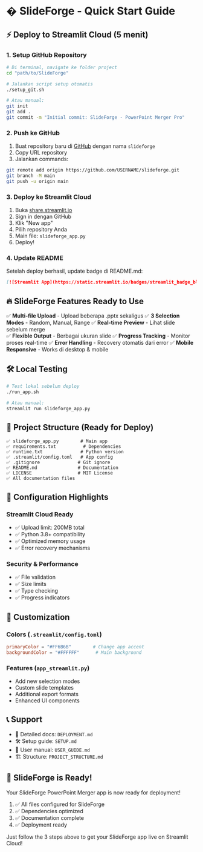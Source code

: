 # � SlideForge - Quick Start Guide

## ⚡ Deploy to Streamlit Cloud (5 menit)

### 1. Setup GitHub Repository
```bash
# Di terminal, navigate ke folder project
cd "path/to/SlideForge"

# Jalankan script setup otomatis
./setup_git.sh

# Atau manual:
git init
git add .
git commit -m "Initial commit: SlideForge - PowerPoint Merger Pro"
```

### 2. Push ke GitHub
1. Buat repository baru di [GitHub](https://github.com/new) dengan nama `slideforge`
2. Copy URL repository
3. Jalankan commands:
```bash
git remote add origin https://github.com/USERNAME/slideforge.git
git branch -M main
git push -u origin main
```

### 3. Deploy ke Streamlit Cloud
1. Buka [share.streamlit.io](https://share.streamlit.io)
2. Sign in dengan GitHub
3. Klik "New app"
4. Pilih repository Anda
5. Main file: `slideforge_app.py`
6. Deploy!

### 4. Update README
Setelah deploy berhasil, update badge di README.md:
```markdown
[![Streamlit App](https://static.streamlit.io/badges/streamlit_badge_black_white.svg)](https://slideforge.streamlit.app)
```

## 🔥 SlideForge Features Ready to Use

✅ **Multi-file Upload** - Upload beberapa .pptx sekaligus
✅ **3 Selection Modes** - Random, Manual, Range
✅ **Real-time Preview** - Lihat slide sebelum merge  
✅ **Flexible Output** - Berbagai ukuran slide
✅ **Progress Tracking** - Monitor proses real-time
✅ **Error Handling** - Recovery otomatis dari error
✅ **Mobile Responsive** - Works di desktop & mobile

## 🛠️ Local Testing

```bash
# Test lokal sebelum deploy
./run_app.sh

# Atau manual:
streamlit run slideforge_app.py
```

## 📁 Project Structure (Ready for Deploy)

```
✅ slideforge_app.py        # Main app
✅ requirements.txt          # Dependencies  
✅ runtime.txt              # Python version
✅ .streamlit/config.toml   # App config
✅ .gitignore              # Git ignore
✅ README.md               # Documentation
✅ LICENSE                 # MIT License
✅ All documentation files
```

## 🔧 Configuration Highlights

### Streamlit Cloud Ready
- ✅ Upload limit: 200MB total
- ✅ Python 3.8+ compatibility
- ✅ Optimized memory usage
- ✅ Error recovery mechanisms

### Security & Performance
- ✅ File validation
- ✅ Size limits
- ✅ Type checking
- ✅ Progress indicators

## 🎨 Customization

### Colors (`.streamlit/config.toml`)
```toml
primaryColor = "#FF6B6B"        # Change app accent
backgroundColor = "#FFFFFF"      # Main background  
```

### Features (`app_streamlit.py`)
- Add new selection modes
- Custom slide templates
- Additional export formats
- Enhanced UI components

## 📞 Support

- 📖 Detailed docs: `DEPLOYMENT.md`
- 🛠️ Setup guide: `SETUP.md`  
- 👤 User manual: `USER_GUIDE.md`
- 🏗️ Structure: `PROJECT_STRUCTURE.md`

## 🎉 SlideForge is Ready!

Your SlideForge PowerPoint Merger app is now ready for deployment! 

1. ✅ All files configured for SlideForge
2. ✅ Dependencies optimized
3. ✅ Documentation complete
4. ✅ Deployment ready

Just follow the 3 steps above to get your SlideForge app live on Streamlit Cloud!
